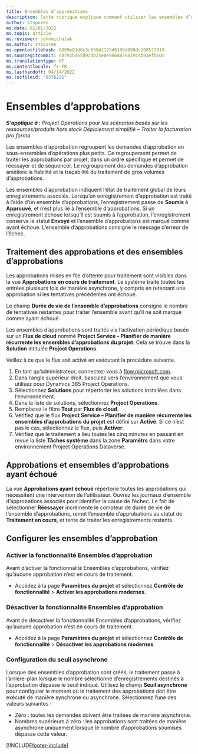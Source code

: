 ```yaml
---
title: Ensembles d’approbations
description: Cette rubrique explique comment utiliser les ensembles d’approbation, les demandes et les sous-ensembles de ces opérations.
author: stsporen
ms.date: 02/01/2022
ms.topic: article
ms.reviewer: johnmichalak
ms.author: stsporen
ms.openlocfilehash: 6809e01d8c3c93841125d0100d898dc208577019
ms.sourcegitcommit: c0792bd65d92db25e0e8864879a19c4b93efb10c
ms.translationtype: HT
ms.contentlocale: fr-FR
ms.lasthandoff: 04/14/2022
ms.locfileid: "8576221"
---
```

# <a name="approval-sets"></a>Ensembles d’approbations

_**S’applique à :** Project Operations pour les scénarios basés sur les ressources/produits hors stock Déploiement simplifié – Traiter la facturation pro forma_

Les ensembles d’approbation regroupent les demandes d’approbation en sous-ensembles d’opérations plus petits. Ce regroupement permet de traiter les approbations par projet, dans un ordre spécifique et permet de réessayer et de séquencer. Le regroupement des demandes d’approbation améliore la fiabilité et la traçabilité du traitement de gros volumes d’approbations.

Les ensembles d’approbation indiquent l’état de traitement global de leurs enregistrements associés. Lorsqu’un enregistrement d’approbation est traité à l’aide d’un ensemble d’approbations, l’enregistrement passe de **Soumis** à **Approuvé**, et n’est plus lié à l’ensemble d’approbations. Si un enregistrement échoue lorsqu’il est soumis à l’approbation, l’enregistrement conserve le statut **Envoyé** et l’ensemble d’approbations est marqué comme ayant échoué. L’ensemble d’approbations consigne le message d’erreur de l’échec.

## <a name="processing-approvals-and-approval-sets"></a>Traitement des approbations et des ensembles d’approbations
Les approbations mises en file d’attente pour traitement sont visibles dans la vue **Approbations en cours de traitement**. Le système traite toutes les entrées plusieurs fois de manière asynchrone, y compris en retentant une approbation si les tentatives précédentes ont échoué.

Le champ **Durée de vie de l’ensemble d’approbations** consigne le nombre de tentatives restantes pour traiter l’ensemble avant qu’il ne soit marqué comme ayant échoué.

Les ensembles d’approbations sont traités via l’activation périodique basée sur un **Flux de cloud** nommé **Project Service - Planifier de manière récurrente les ensembles d’approbations du projet**. Cela se trouve dans la **Solution** intitulée **Project Operations**. 

Veillez à ce que le flux soit activé en exécutant la procédure suivante.

1. En tant qu’administrateur, connectez-vous à [flow.microsoft.com](https://powerautomate.microsoft.com).
2. Dans l’angle supérieur droit, basculez vers l’environnement que vous utilisez pour Dynamics 365 Project Operations.
3. Sélectionnez **Solutions** pour répertorier les solutions installées dans l‘environnement.
4. Dans la liste de solutions, sélectionnez **Project Operations**.
5. Remplacez le filtre **Tout** par **Flux de cloud**.
6. Vérifiez que le flux **Project Service – Planifier de manière récurrente les ensembles d’approbations du projet** est défini sur **Activé**. Si ce n’est pas le cas, sélectionnez le flux, puis **Activer**.
7. Vérifiez que le traitement a lieu toutes les cinq minutes en passant en revue la liste **Tâches système** dans la zone **Paramètrs** dans votre environnement Project Operations Dataverse.

## <a name="failed-approvals-and-approval-sets"></a>Approbations et ensembles d’approbations ayant échoué
La vue **Approbations ayant échoué** répertorie toutes les approbations qui nécessitent une intervention de l’utilisateur. Ouvrez les journaux d’ensemble d’approbations associés pour identifier la cause de l’échec.
Le fait de sélectionner **Réessayer** incrémente le compteur de durée de vie de l’ensemble d’approbations, remet l’ensemble d’approbations au statut de **Traitement en cours**, et tente de traiter les enregistrements restants.

## <a name="configure-approval-sets"></a>Configurer les ensembles d’approbation

### <a name="enable-the-approval-sets-feature"></a>Activer la fonctionnalité Ensembles d’approbation
Avant d’activer la fonctionnalité Ensembles d’approbations, vérifiez qu’aucune approbation n’est en cours de traitement.

- Accédez à la page **Paramètres du projet** et sélectionnez **Contrôle de fonctionnalité** > **Activer les approbations modernes**.

### <a name="turn-off-the-approval-sets-feature"></a>Désactiver la fonctionnalité Ensembles d’approbation
Avant de désactiver la fonctionnalité Ensembles d’approbations, vérifiez qu’aucune approbation n’est en cours de traitement.

- Accédez à la page **Paramètres du projet** et sélectionnez **Contrôle de fonctionnalité** > **Désactiver les approbations modernes**.

### <a name="configuring-the-asynchronous-threshold"></a>Configuration du seuil asynchrone 
Lorsque des ensembles d’approbation sont créés, le traitement passe à l’arrière-plan lorsque le nombre sélectionné d’enregistrements destinés à l’approbation dépasse le seuil indiqué. Utilisez le champ **Seuil asynchrone** pour configurer le moment où le traitement des approbations doit être exécuté de manière synchrone ou asynchrone. Sélectionnez l’une des valeurs suivantes :

  - Zéro : toutes les demandes doivent être traitées de manière asynchrone. 
  - Nombres supérieurs à zéro : les approbations sont traitées de manière asynchrone uniquement lorsque le nombre d’approbations soumises dépasse cette valeur.

[!INCLUDE[footer-include](../includes/footer-banner.md)]
